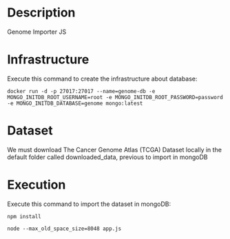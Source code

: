 # Description
Genome Importer JS

# Infrastructure
Execute this command to create the infrastructure about database:

```
docker run -d -p 27017:27017 --name=genome-db -e MONGO_INITDB_ROOT_USERNAME=root -e MONGO_INITDB_ROOT_PASSWORD=password -e MONGO_INITDB_DATABASE=genome mongo:latest
```

# Dataset
We must download The Cancer Genome Atlas (TCGA) Dataset locally in the default folder called downloaded_data, previous to import in mongoDB

# Execution
Execute this command to import the dataset in mongoDB:

```
npm install

node --max_old_space_size=8048 app.js
```